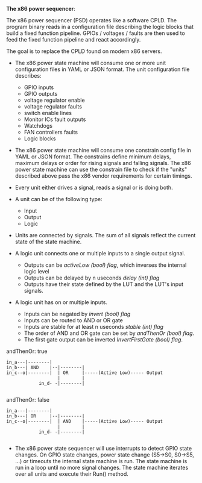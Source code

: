 **The x86 power sequencer**:

The x86 power sequencer (PSD) operates like a software CPLD.
The program binary reads in a configuration file describing the logic blocks
that build a fixed function pipeline. GPIOs / voltages / faults are then used
to feed the fixed function pipeline and react accordingly.

The goal is to replace the CPLD found on modern x86 servers.

- The x86 power state machine will consume one or more unit configuration files in YAML or JSON format.
  The unit configuration file describes:

   - GPIO inputs
   - GPIO outputs
   - voltage regulator enable
   - voltage regulator faults
   - switch enable lines
   - Monitor ICs fault outputs
   - Watchdogs
   - FAN controllers faults
   - Logic blocks

- The x86 power state machine will consume one constrain config file in YAML or JSON format.
  The constrains define minimum delays, maximum delays or order for rising signals and falling signals.
  The x86 power state machine can use the constrain file to check if the "units" described above pass the x86 vendor requirements for certain timings.

- Every unit either drives a signal, reads a signal or is doing both.
- A unit can be of the following type:

  - Input
  - Output
  - Logic
- Units are connected by signals. The sum of all signals reflect the current
  state of the state machine.

- A logic unit connects one or multiple inputs to a single output signal.
  - Outputs can be *activeLow (bool) flag*, which inverses the internal logic level 
  - Outputs can be delayed by n useconds *delay (int) flag*
  - Outputs have their state defined by the LUT and the LUT's input signals.

- A logic unit has on or multiple inputs.
   - Inputs can be negated by *invert (bool) flag*
   - Inputs can be routed to AND or OR gate
   - Inputs are stable for at least n useconds *stable (int) flag*
   - The order of AND and OR gate can be set by *andThenOr (bool) flag*.
   - The first gate output can be inverted *InvertFirstGate (bool) flag*.

andThenOr: true

```
in_a---|--------|
in_b---| AND    |--|--------|
in_c--o|--------|  | OR     |-----(Active Low)----- Output
                   |        |
            in_d- -|--------|
                      
```

andThenOr: false

```
in_a---|--------|
in_b---| OR     |--|--------|
in_c--o|--------|  | AND    |-----(Active Low)----- Output
                   |        |
            in_d- -|--------|
                        
```

- The x86 power state sequencer will use interrupts to detect GPIO state changes.
  On GPIO state changes, power state change (S5->S0, S0->S5, ...) or timeouts the internal state machine is run.
  The state machine is run in a loop until no more signal changes.
  The state machine iterates over all units and execute their Run() method.

